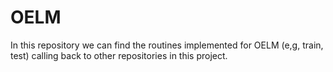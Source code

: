 # OELM
In this repository we can find the routines implemented for OELM (e,g, train, test) calling back to other repositories in this project.
